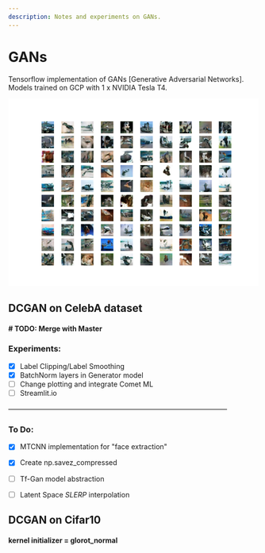 ```yaml
---
description: Notes and experiments on GANs.
---
```


# GANs

Tensorflow implementation of GANs \[Generative Adversarial Networks\]. Models trained on GCP with 1 x NVIDIA Tesla T4.

![Cifar 10 GAN images after 60 epochs](.gitbook/assets/plot_g060.png)



## DCGAN on CelebA dataset

#### **\# TODO: Merge with Master**

### Experiments:

* [x] Label Clipping/Label Smoothing
* [x] BatchNorm layers in Generator model
* [ ] Change plotting and integrate Comet ML
* [ ] Streamlit.io 

–––––––––––––––––––––––––––––––––––––––––––––––––––––––––––––––

### To Do:

* [x] MTCNN implementation for "face extraction"
* [x] Create np.savez\_compressed
* [ ] Tf-Gan model abstraction
* [ ] Latent Space _SLERP_ interpolation



## DCGAN on Cifar10

#### kernel initializer = glorot\_normal



### 









